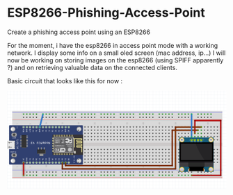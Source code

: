 # ESP8266-Phishing-Access-Point
 Create a phishing access point using an ESP8266
 
 
For the moment, i have the esp8266 in access point mode with a working network. I display some info on a small oled screen (mac address, ip...)
I will now be working on storing images on the esp8266 (using SPIFF apparently ?) and on retrieving valuable data on the connected clients.

Basic circuit that looks like this for now :

![Circuit Image](images/esp-OLED-screen-diagram.png)
